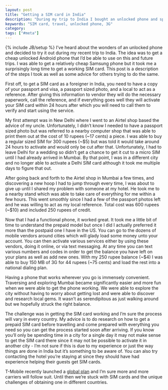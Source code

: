 ```yaml
---
layout: post
title: "Getting a SIM card in India"
description: "During my trip to India I bought an unlocked phone and spent an absurdly long time trying to get a SIM card. This is a guide on what you need to do in order to get a SIM card in India and the challenges I ran into."
keywords: "SIM card, travel, unlocked phone, 3G"
category:
tags: ["#meta"]
---
```

{% include JB/setup %}
I’ve heard about the wonders of an unlocked phone and decided to try it out during my recent trip to India. The idea was to get a cheap unlocked Android phone that I’d be able to use on this and future trips. I was able to get a relatively cheap Samsung phone but it took me a surprisingly long time to get a working SIM card. This post is a description of the steps I took as well as some advice for others trying to do the same.

First off, to get a SIM card as a foreigner in India, you need to have a copy of your passport and visa, a passport sized photo, and a local to act as a reference. After giving this information to vendor they will do the necessary paperwork, call the reference, and if everything goes well they will activate your SIM card within 24 hours after which you will need to call them to verify and start using the service.

My first attempt was in New Delhi where I went to an Airtel shop based the advice of my uncle. Unfortunately, I didn’t know I needed to have a passport sized photo but was referred to a nearby computer shop that was able to print them out at the cost of 10 rupees (~17 cents) a piece. I was able to buy a regular sized SIM for 300 rupees (~$5) but was told it would take around 24 hours to activate and would only be cut after that. Unfortunately, I had to leave Delhi for a wedding so didn’t get a chance to get it cut to a micro SIM until I had already arrived in Mumbai. By that point, I was in a different city and no longer able to activate a Delhi SIM card although it took me multiple days to figure that out.

After going back and forth to the Airtel shop in Mumbai a few times, and discovering a new hoop I had to jump through every time, I was about to give up until I shared my problem with someone at my hotel. He took me to a nearby stand which was able to take care of everything for me within a few hours. This went smoothly since I had a few of the passport photos left and he was willing to act as my local reference. Total cost was 600 rupees (~$10) and included 250 rupees of credit.

Now that I had a functional phone, it worked great. It took me a little bit of time to understand the prepaid model but once I did I actually preferred it more than the postpaid one I have in the US. You can go to the dozens of mobile vendors around cities which will glady load some money unto your account. You can then activate various services either by using these vendors, doing it online, or via text messaging. At any time you can text various numbers and codes in order to get the balance you have left on your plans as well as add new ones. With my 250 rupee balance (~$4) I was able to buy 150 MB of 3G for 44 rupees (~75 cents) and load the rest into a national dialing plan.

Having a phone that works wherever you go is immensely convenient. Traversing and exploring Mumbai became significantly easier and more fun when we were able to get the phone working. We were able to explore the city without having to worry about getting lost and were able to discover and research local gems. It wasn’t as serendipitous as just walking around but we hopefully struck the right balance.

The challenge was in getting the SIM card working and I’m sure the process will vary in every country. My advice is to do research on how to get a prepaid SIM card before travelling and come prepared with everything you need so you can get the process started soon after arriving. If you know you’ll only be spending time in a city for a single day it may not make sense to get the SIM card there since it may not be possible to activate it in another city - I’m not sure if this is due to my experience or just the way things are done in India but it’s something to be aware of. You can also try contacting the hotel you’re staying at since they should have had experience helping their guests get SIM cards.

T-Mobile recently launched a <a href="http://how-to.t-mobile.com/global/" target="_blank">global plan</a> and I’m sure more and more carriers will follow suit. Until then we’re stuck with SIM cards and the unique challenges of obtaining one in different countries.